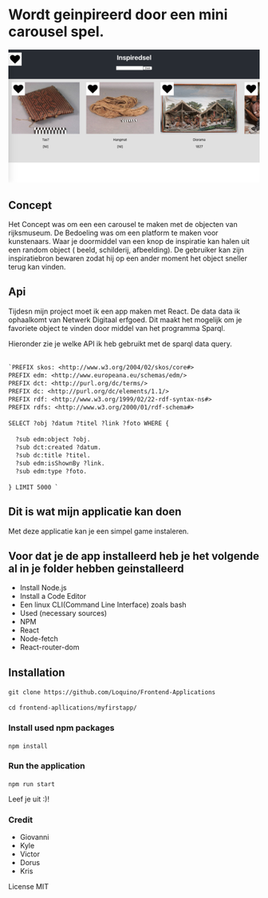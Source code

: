 # Wordt geinpireerd door een mini carousel spel.
![Afbeelding van de Inpiredsel](https://raw.githubusercontent.com/Loquino/frontend-applications/master/proces%20afbeeldingen/foto-concept.png)
## Concept
Het Concept was om een een carousel te maken met de objecten van rijksmuseum. De Bedoeling was om een platform te maken voor kunstenaars. Waar je doormiddel van een knop de inspiratie kan halen uit een random object ( beeld, schilderij, afbeelding). De gebruiker kan zijn inspiratiebron bewaren zodat hij op een ander moment het object sneller terug kan vinden.

## Api

Tijdesn mijn project moet ik een app maken met React. De data data ik ophaalkomt van Netwerk Digitaal erfgoed. Dit maakt het mogelijk om je favoriete object te vinden door middel van het programma Sparql.

Hieronder zie je welke API ik heb gebruikt met de sparql data query.
```sparql

`PREFIX skos: <http://www.w3.org/2004/02/skos/core#>
PREFIX edm: <http://www.europeana.eu/schemas/edm/>
PREFIX dct: <http://purl.org/dc/terms/>
PREFIX dc: <http://purl.org/dc/elements/1.1/>
PREFIX rdf: <http://www.w3.org/1999/02/22-rdf-syntax-ns#>
PREFIX rdfs: <http://www.w3.org/2000/01/rdf-schema#>

SELECT ?obj ?datum ?titel ?link ?foto WHERE {
  
  ?sub edm:object ?obj.
  ?sub dct:created ?datum.
  ?sub dc:title ?titel.
  ?sub edm:isShownBy ?link.
  ?sub edm:type ?foto.
  
} LIMIT 5000 `
```
## Dit is wat mijn applicatie kan doen

Met deze applicatie kan je een simpel game instaleren. 

## Voor dat je de app installeerd heb je het volgende al in je folder hebben geinstalleerd
* Install Node.js
* Install a Code Editor
* Een linux CLI(Command Line Interface) zoals bash 
* Used (necessary sources)
* NPM
* React
* Node-fetch
* React-router-dom

## Installation
`git clone https://github.com/Loquino/Frontend-Applications` 

`cd frontend-apllications/myfirstapp/`

### Install used npm packages

`npm install`
### Run the application

`npm run start`

Leef je uit :)!

### Credit
- Giovanni
- Kyle
- Victor
- Dorus
- Kris

License
MIT
